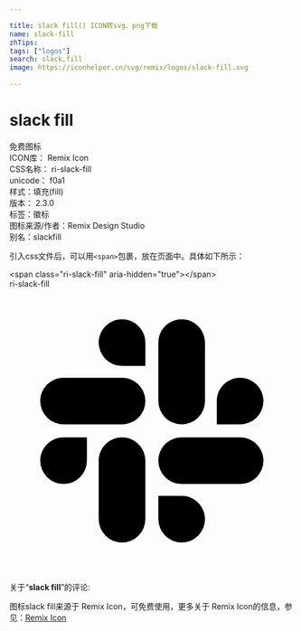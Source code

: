 ```yaml
---

title: slack fill() ICON转svg、png下载
name: slack-fill
zhTips: 
tags: ["logos"]
search: slack,fill
image: https://iconhelper.cn/svg/remix/logos/slack-fill.svg

---
```


# slack fill  <small style="font-size: 60%;font-weight: 100"></small>


<div class="detail-page">
<p>
<span><span class="badge-success badge">免费图标</span> </span>
<br/>
<span>
ICON库：
<span class="badge-secondary badge">Remix Icon</span> 
</span>
<br/>
<span>
CSS名称：
<span class="badge-secondary badge">ri-slack-fill</span> 
</span>
<br/>
<span>
unicode：
<span class="badge-secondary badge">f0a1</span> 
<copy-btn content='f0a1' btn-title=""></copy-btn>
<copy-btn :content='String.fromCodePoint(parseInt("f0a1", 16))' btn-title="复制U"></copy-btn>
</span><br/><span>样式：<span class="badge-light badge">填充(fill)</span></span>
<br/>
<span>
版本：
<span class="badge-secondary badge">2.3.0</span> 
</span><br/><span>标签：<span class="badge-light badge"><router-link to="/tags/logos.html">徽标</router-link></span></span>
<br/>
<span>图标来源/作者：<span class="badge-light badge">Remix Design Studio</span></span> 
<br/>
<span>别名：<span class="badge-light badge">slack</span><span class="badge-light badge">fill</span></span><br/>
</p>
</div>
<div class="alert alert-dark">
  <i class="ri-slack-fill ri-xs"></i>
  <i class="ri-slack-fill ri-sm"></i>
  <i class="ri-slack-fill ri-lg"></i>
  <i class="ri-slack-fill ri-2x"></i>
  <i class="ri-slack-fill ri-3x"></i>
  <i class="ri-slack-fill ri-5x"></i>
  <i class="ri-slack-fill ri-7x"></i>
</div>
<div>
  <p>引入css文件后，可以用<code>&lt;span&gt;</code>包裹，放在页面中。具体如下所示：    
  </p>
  <div class="alert alert-primary" style="font-size: 14px">
    &lt;span class="ri-slack-fill" aria-hidden="true"&gt;&lt;/span&gt;
    <copy-btn content='<span class="ri-slack-fill" aria-hidden="true"></span>'></copy-btn>
  </div>
  <div class="alert alert-secondary">
    <i class="ri-slack-fill"
    style="font-size: 24px"
    aria-hidden="true"></i> ri-slack-fill
    <copy-btn content="ri-slack-fill" btn-title="复制图标名称"></copy-btn>
  </div>
</div>
<div id="svg" class="svg-wrap">
<svg xmlns="http://www.w3.org/2000/svg" viewBox="0 0 24 24">
    <g>
        <path fill="none" d="M0 0h24v24H0z"/>
        <path d="M6.527 14.514A1.973 1.973 0 0 1 4.56 16.48a1.973 1.973 0 0 1-1.967-1.967c0-1.083.884-1.968 1.967-1.968h1.968v1.968zm.992 0c0-1.083.884-1.968 1.967-1.968 1.083 0 1.968.885 1.968 1.968v4.927a1.973 1.973 0 0 1-1.968 1.967 1.973 1.973 0 0 1-1.967-1.967v-4.927zm1.967-7.987A1.973 1.973 0 0 1 7.52 4.56c0-1.083.884-1.967 1.967-1.967 1.083 0 1.968.884 1.968 1.967v1.968H9.486zm0 .992c1.083 0 1.968.884 1.968 1.967a1.973 1.973 0 0 1-1.968 1.968H4.56a1.973 1.973 0 0 1-1.967-1.968c0-1.083.884-1.967 1.967-1.967h4.927zm7.987 1.967c0-1.083.885-1.967 1.968-1.967s1.967.884 1.967 1.967a1.973 1.973 0 0 1-1.967 1.968h-1.968V9.486zm-.992 0a1.973 1.973 0 0 1-1.967 1.968 1.973 1.973 0 0 1-1.968-1.968V4.56c0-1.083.885-1.967 1.968-1.967s1.967.884 1.967 1.967v4.927zm-1.967 7.987c1.083 0 1.967.885 1.967 1.968a1.973 1.973 0 0 1-1.967 1.967 1.973 1.973 0 0 1-1.968-1.967v-1.968h1.968zm0-.992a1.973 1.973 0 0 1-1.968-1.967c0-1.083.885-1.968 1.968-1.968h4.927c1.083 0 1.967.885 1.967 1.968a1.973 1.973 0 0 1-1.967 1.967h-4.927z"/>
    </g>
</svg>

</div>
<detail full-name='ri-slack-fill'></detail>  
<div class="icon-detail__container">
<p>关于“<b>slack fill</b>”的评论:</p>
</div>
<Vssue title="关于“slack fill”的评论" />    
<div><p>图标slack fill来源于 Remix Icon，可免费使用，更多关于  Remix Icon的信息，参见：<a target="_blank" href="https://iconhelper.cn/remix.html">Remix Icon</a>
</p></div>
